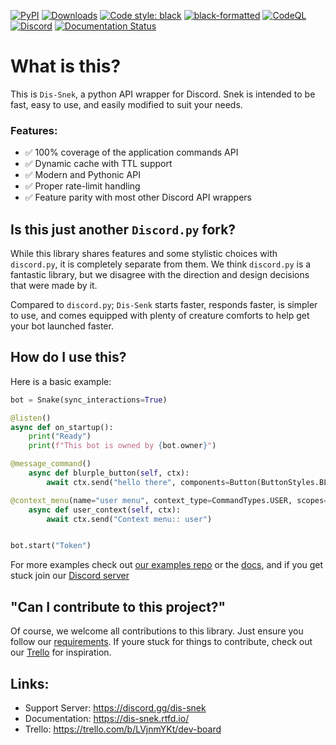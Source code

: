[![PyPI](https://img.shields.io/pypi/v/dis-snek)](https://pypi.org/project/dis-snek/)
[![Downloads](https://static.pepy.tech/personalized-badge/dis-snek?period=total&units=abbreviation&left_color=grey&right_color=green&left_text=pip%20installs)](https://pepy.tech/project/dis-snek)
[![Code style: black](https://img.shields.io/badge/code%20style-black-000000.svg)](https://github.com/psf/black)
[![black-formatted](https://img.shields.io/github/workflow/status/Discord-Snake-Pit/dis-snek/black-action/master?label=Black%20Format&logo=github)](https://github.com/LordOfPolls/dis_snek/actions/workflows/black.yml)
[![CodeQL](https://img.shields.io/github/workflow/status/Discord-Snake-Pit/dis-snek/CodeQL/master?label=CodeQL&logo=Github)](https://github.com/LordOfPolls/dis_snek/actions/workflows/codeql-analysis.yml)
[![Discord](https://img.shields.io/discord/870046872864165888?color=%235865F2&label=Server&logo=discord&logoColor=%235865F2)](https://discord.gg/hpfNhH8BsY)
[![Documentation Status](https://readthedocs.org/projects/dis-snek/badge/?version=latest)](https://dis-snek.readthedocs.io/en/latest/?badge=latest)

# What is this?
This is `Dis-Snek`, a python API wrapper for Discord.
Snek is intended to be fast, easy to use, and easily modified to suit your needs.

### Features:
- ✅ 100% coverage of the application commands API
- ✅ Dynamic cache with TTL support
- ✅ Modern and Pythonic API
- ✅ Proper rate-limit handling
- ✅ Feature parity with most other Discord API wrappers

## Is this just another `Discord.py` fork?
While this library shares features and some stylistic choices with `discord.py`, it is completely separate from them. We think `discord.py` is a fantastic library, but we disagree with the direction and design decisions that were made by it.

Compared to `discord.py`; `Dis-Senk` starts faster, responds faster, is simpler to use, and comes equipped with plenty of creature comforts to help get your bot launched faster.

## How do I use this?
Here is a basic example:
```python
bot = Snake(sync_interactions=True)

@listen()
async def on_startup():
    print("Ready")
    print(f"This bot is owned by {bot.owner}")

@message_command()
    async def blurple_button(self, ctx):
        await ctx.send("hello there", components=Button(ButtonStyles.BLURPLE, "A blurple button"))

@context_menu(name="user menu", context_type=CommandTypes.USER, scopes=701347683591389185)
    async def user_context(self, ctx):
        await ctx.send("Context menu:: user")


bot.start("Token")
```
For more examples check out [our examples repo](https://github.com/Discord-Snake-Pit/examples) or the [docs](https://dis-snek.readthedocs.io/), and if you get stuck join our [Discord server](https://discord.gg/dis-snek)


## "Can I contribute to this project?"
Of course, we welcome all contributions to this library. Just ensure you follow our [requirements]().
If youre stuck for things to contribute, check out our [Trello](https://trello.com/b/LVjnmYKt/dev-board) for inspiration.

## Links:
- Support Server: https://discord.gg/dis-snek
- Documentation:  https://dis-snek.rtfd.io/
- Trello: https://trello.com/b/LVjnmYKt/dev-board

